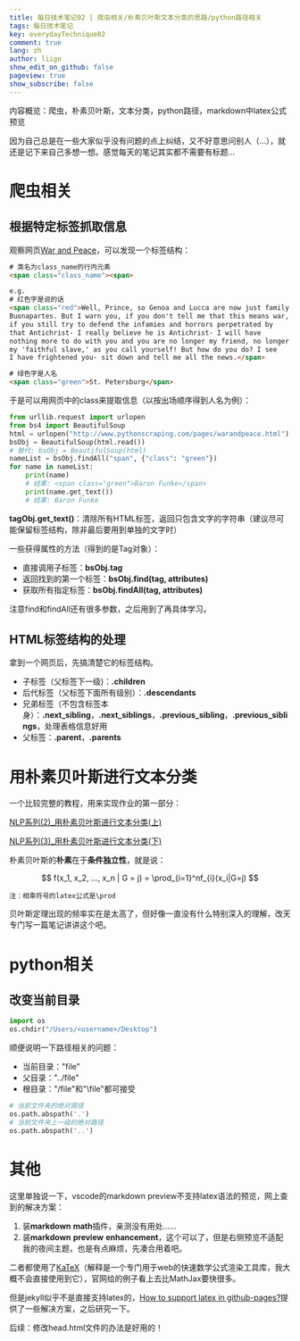 ```yaml
---
title: 每日技术笔记02 | 爬虫相关/朴素贝叶斯文本分类的思路/python路径相关
tags: 每日技术笔记
key: everydayTechnique02
comment: true
lang: zh
author: liigo
show_edit_on_github: false
pageview: true
show_subscribe: false
---
```

内容概览：爬虫，朴素贝叶斯，文本分类，python路径，markdown中latex公式预览

<!--more-->

因为自己总是在一些大家似乎没有问题的点上纠结，又不好意思问别人（…），就还是记下来自己多想一想。感觉每天的笔记其实都不需要有标题…

# 爬虫相关
## 根据特定标签抓取信息
观察网页[War and Peace](http://www.pythonscraping.com/pages/warandpeace.html)，可以发现一个标签结构：
```html
# 类名为class_name的行内元素
<span class="class_name"><span>

e.g.
# 红色字是说的话
<span class="red">Well, Prince, so Genoa and Lucca are now just family estates of the
Buonapartes. But I warn you, if you don't tell me that this means war,
if you still try to defend the infamies and horrors perpetrated by
that Antichrist- I really believe he is Antichrist- I will have
nothing more to do with you and you are no longer my friend, no longer
my 'faithful slave,' as you call yourself! But how do you do? I see
I have frightened you- sit down and tell me all the news.</span>

# 绿色字是人名
<span class="green">St. Petersburg</span>
```
于是可以用网页中的class来提取信息（以按出场顺序得到人名为例）：
```python
from urllib.request import urlopen
from bs4 import BeautifulSoup
html = urlopen("http://www.pythonscraping.com/pages/warandpeace.html")
bsObj = BeautifulSoup(html.read())
# 替代: bsObj = BeautifulSoup(html)
nameList = bsObj.findAll("span", {"class": "green"})
for name in nameList:
    print(name)
    # 结果: <span class="green">Baron Funke</span>
    print(name.get_text())
    # 结果: Baron Funke
```
**tagObj.get_text()**：清除所有HTML标签，返回只包含文字的字符串（建议尽可能保留标签结构，除非最后要用到单独的文字时）

一些获得属性的方法（得到的是Tag对象）：
- 直接调用子标签：**bsObj.tag**
- 返回找到的第一个标签：**bsObj.find(tag, attributes)**
- 获取所有指定标签：**bsObj.findAll(tag, attributes)**

注意find和findAll还有很多参数，之后用到了再具体学习。

## HTML标签结构的处理
拿到一个网页后，先搞清楚它的标签结构。
- 子标签（父标签下一级)：**.children**
- 后代标签（父标签下面所有级别）：**.descendants**
- 兄弟标签（不包含标签本身）：**.next_sibling**，**.next_siblings**，**.previous_sibling**，**.previous_siblings**，处理表格信息好用
- 父标签：**.parent**，**.parents**

# 用朴素贝叶斯进行文本分类
一个比较完整的教程，用来实现作业的第一部分：

[NLP系列(2)_用朴素贝叶斯进行文本分类(上)](https://blog.csdn.net/han_xiaoyang/article/details/50616559)

[NLP系列(3)_用朴素贝叶斯进行文本分类(下)](https://blog.csdn.net/longxinchen_ml/article/details/50629110)

朴素贝叶斯的**朴素**在于**条件独立性**，就是说：

$$ f(x_1, x_2, ..., x_n | G = j) = \prod_{i=1}^nf_{i}(x_i|G=j) $$


```
注：相乘符号的latex公式是\prod
```

贝叶斯定理出现的频率实在是太高了，但好像一直没有什么特别深入的理解，改天专门写一篇笔记讲讲这个吧。

# python相关
## 改变当前目录
```python
import os
os.chdir("/Users/<username>/Desktop")
```
顺便说明一下路径相关的问题：
- 当前目录："file"
- 父目录："../file"
- 根目录："/file"和"\file"都可接受
  
```python
# 当前文件夹的绝对路径
os.path.abspath('.')
# 当前文件夹上一级的绝对路径
os.path.abspath('..')
```

# 其他
这里单独说一下，vscode的markdown preview不支持latex语法的预览，网上查到的解决方案：
1. 装**markdown** **math**插件，亲测没有用处……
2. 装**markdown** **preview** **enhancement**，这个可以了，但是右侧预览不适配我的夜间主题，也是有点麻烦，先凑合用着吧。

二者都使用了[KaTeX](https://katex.org/)（解释是一个专门用于web的快速数学公式渲染工具库，我大概不会直接使用到它），官网给的例子看上去比MathJax要快很多。

但是jekyll似乎不是直接支持latex的，[How to support latex in github-pages?](https://stackoverflow.com/questions/26275645/how-to-support-latex-in-github-pages)提供了一些解决方案，之后研究一下。

后续：修改head.html文件的办法是好用的！